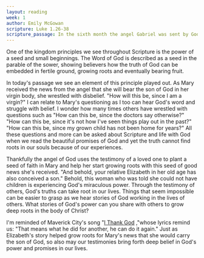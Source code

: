 ```yaml
---
layout: reading
week: 1
author: Emily McGowan
scripture: Luke 1.26-38
scripture_passage: In the sixth month the angel Gabriel was sent by God to a town in Galilee called Nazareth, to a virgin engaged to a man whose name was Joseph, of the house of David. The virgin’s name was Mary. And he came to her and said, “Greetings, favored one! The Lord is with you.” But she was much perplexed by his words and pondered what sort of greeting this might be. The angel said to her, “Do not be afraid, Mary, for you have found favor with God. And now, you will conceive in your womb and bear a son, and you will name him Jesus. He will be great and will be called the Son of the Most High, and the Lord God will give to him the throne of his ancestor David. He will reign over the house of Jacob forever, and of his kingdom there will be no end.”<br> <br>Mary said to the angel, “How can this be, since I am a virgin?” The angel said to her, “The Holy Spirit will come upon you, and the power of the Most High will overshadow you&#59; therefore the child to be born[d] will be holy&#59; he will be called Son of God. And now, your relative Elizabeth in her old age has also conceived a son, and this is the sixth month for her who was said to be barren. For nothing will be impossible with God.” Then Mary said, “Here am I, the servant of the Lord&#59; let it be with me according to your word.” Then the angel departed from her.
---
```


One of the kingdom principles we see throughout Scripture is the power of a seed and small beginnings. The Word of God is described as a seed in the parable of the sower, showing believers how the truth of God can be embedded in fertile ground, growing roots and eventually bearing fruit. 

In today's passage we see an element of this principle played out. As Mary received the news from the angel that she will bear the son of God in her virgin body, she wrestled with disbelief. "How will this be, since I am a virgin?" I can relate to Mary's questioning as I too can hear God's word and struggle with belief. I wonder how many times others have wrestled with questions such as "How can this be, since the doctors say otherwise?" "How can this be, since it's not how I've seen things play out in the past?" "How can this be, since my grown child has not been home for years?" All these questions and more can be asked about Scripture and life with God when we read the beautiful promises of God and yet the truth cannot find roots in our souls because of our experiences. 

Thankfully the angel of God uses the testimony of a loved one to plant a seed of faith in Mary and help her start growing roots with this seed of good news she's received. "And behold, your relative Elizabeth in her old age has also conceived a son." Behold, this woman who was told she could not have children is experiencing God's miraculous power. Through the testimony of others, God's truths can take root in our lives. Things that seem impossible can be easier to grasp as we hear stories of God working in the lives of others. What stories of God's power can you share with others to grow deep roots in the body of Christ?

I'm reminded of Maverick City's song "<a href="https://www.youtube.com/watch?v=LM1qrx0Huds&feature=youtu.be">I Thank God</a> ,"whose lyrics remind us: "That means what he did for another, he can do it again." Just as Elizabeth's story helped grow roots for Mary's news that she would carry the son of God, so also may our testimonies bring forth deep belief in God's power and promises in our lives.

